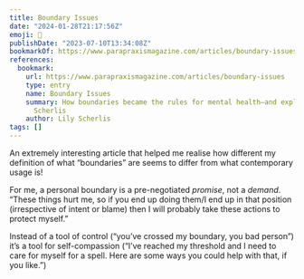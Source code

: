 ```yaml
---
title: Boundary Issues
date: "2024-01-28T21:17:56Z"
emoji: 🤺
publishDate: "2023-07-10T13:34:08Z"
bookmarkOf: https://www.parapraxismagazine.com/articles/boundary-issues
references:
  bookmark:
    url: https://www.parapraxismagazine.com/articles/boundary-issues
    type: entry
    name: Boundary Issues
    summary: How boundaries became the rules for mental health—and explain everything    Lily
      Scherlis
    author: Lily Scherlis
tags: []
---
```


An extremely interesting article that helped me realise how different my definition of what “boundaries” are seems to differ from what contemporary usage is!

For me, a personal boundary is a pre-negotiated _promise_, not a _demand_. “These things hurt me, so if you end up doing them/I end up in that position (irrespective of intent or blame) then I will probably take these actions to protect myself.”

Instead of a tool of control (“you’ve crossed my boundary, you bad person”) it’s a tool for self-compassion (“I’ve reached my threshold and I need to care for myself for a spell. Here are some ways you could help with that, if you like.”)
